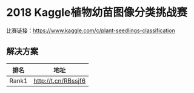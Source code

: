 
# 2018 Kaggle植物幼苗图像分类挑战赛

比赛链接：https://www.kaggle.com/c/plant-seedlings-classification

## 解决方案
|排名|地址|
|----|----|
|Rank1|http://t.cn/RBssjf6|
